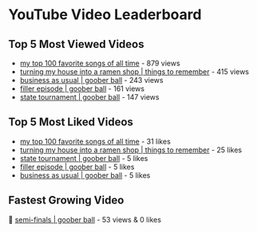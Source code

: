 # YouTube Video Leaderboard

## Top 5 Most Viewed Videos
- [my top 100 favorite songs of all time](https://youtu.be/zYnjnriU374) - 879 views
- [turning my house into a ramen shop | things to remember](https://youtu.be/RBDZBPQs_fI) - 415 views
- [business as usual | goober ball](https://youtu.be/XrRSX9f_JaE) - 243 views
- [filler episode | goober ball](https://youtu.be/LVjDQdm-PFc) - 161 views
- [state tournament | goober ball](https://youtu.be/Ci5MFGdfzOE) - 147 views

## Top 5 Most Liked Videos
- [my top 100 favorite songs of all time](https://youtu.be/zYnjnriU374) - 31 likes
- [turning my house into a ramen shop | things to remember](https://youtu.be/RBDZBPQs_fI) - 25 likes
- [state tournament | goober ball](https://youtu.be/Ci5MFGdfzOE) - 5 likes
- [filler episode | goober ball](https://youtu.be/LVjDQdm-PFc) - 5 likes
- [business as usual | goober ball](https://youtu.be/XrRSX9f_JaE) - 5 likes

## Fastest Growing Video
🔹 [semi-finals | goober ball](https://youtu.be/zCazlNDUv3s) - 53 views & 0 likes
